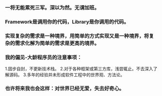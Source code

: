 ### 一将无能累死三军。深以为然。无谓加班。
### Framework是调用你的代码，Library是你调用的代码。
### 实现复杂的需求是一种境界，用简单的方式实现又是一种境界，将复杂的需求化解为简单的需求是更高的境界。
### 我的偏见-大龄程序员的注意事项：    
1.固步自封，不更新技术栈。
2.对于各种框架或第三方库，浅尝辄止。不去深入了解源码。
3.多年的经验并未形成软件工程中的世界观、方法论。
### 也许将来我也会这样：对世界已经无爱，失去好奇心。
